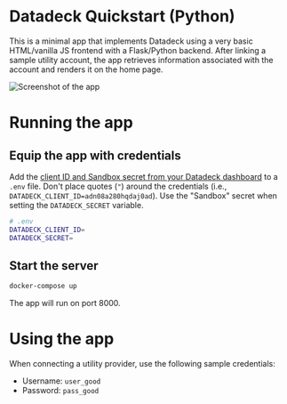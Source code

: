 # Datadeck Quickstart (Python)

This is a minimal app that implements Datadeck using a very basic HTML/vanilla JS frontend with a Flask/Python backend. After linking a sample utility account, the app retrieves information associated with the account and renders it on the home page.

![Screenshot of the app](https://i.imgur.com/UBDKovj.png)

# Running the app

## Equip the app with credentials

Add the [client ID and Sandbox secret from your Datadeck dashboard](https://app.datadeck.co) to a `.env` file. Don't place quotes (`"`) around the credentials (i.e., `DATADECK_CLIENT_ID=adn08a280hqdaj0ad`). Use the "Sandbox" secret when setting the `DATADECK_SECRET` variable.

```bash
# .env
DATADECK_CLIENT_ID=
DATADECK_SECRET=
```

## Start the server

```bash
docker-compose up
```

The app will run on port 8000.

# Using the app

When connecting a utility provider, use the following sample credentials:

- Username: `user_good`
- Password: `pass_good`
